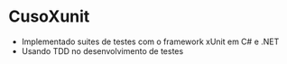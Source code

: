 # CusoXunit


- Implementado suites de testes com o framework xUnit em C# e .NET 
- Usando TDD no desenvolvimento de testes
